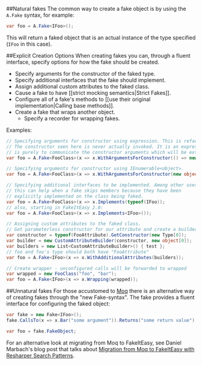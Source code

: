 ##Natural fakes
The common way to create a fake object is by using the `A.Fake` syntax, for example:

```csharp
var foo = A.Fake<IFoo>();
```
This will return a faked object that is an actual instance of the type specified (`IFoo` in this case).

##Explicit Creation Options
When creating fakes you can, through a fluent interface, specify options for how the fake should be created.

* Specify arguments for the constructor of the faked type.
* Specify additional interfaces that the fake should implement.
* Assign additional custom attributes to the faked class.
* Cause a fake to have [[strict mocking semantics|Strict Fakes]].
* Configure all of a fake's methods to [[use their original implementation|Calling base methods]].
* Create a fake that wraps another object.
  * Specify a recorder for wrapping fakes.

Examples:

```csharp
// Specifying arguments for constructor using expression. This is refactoring friendly!
// The constructor seen here is never actually invoked. It is an expression and it's purpose
// is purely to communicate the constructor arguments which will be extracted from it
var foo = A.Fake<FooClass>(x => x.WithArgumentsForConstructor(() => new FooClass("foo", "bar")));

// Specifying arguments for constructor using IEnumerable<object>.
var foo = A.Fake<FooClass>(x => x.WithArgumentsForConstructor(new object[] { "foo", "bar" }));

// Specifying additional interfaces to be implemented. Among other uses,
// this can help when a fake skips members because they have been 
// explicitly implemented on the class being faked.
var foo = A.Fake<FooClass>(x => x.Implements(typeof(IFoo));
// also, starting in FakeItEasy 2.0:
var foo = A.Fake<FooClass>(x => x.Implements<IFoo>());

// Assigning custom attributes to the faked class.
// Get parameterless constructor for our attribute and create a builder 
var constructor = typeof(FooAttribute).GetConstructor(new Type[0]);
var builder = new CustomAttributeBuilder(constructor, new object[0]);
var builders = new List<CustomAttributeBuilder>() { test };
// foo and foo's type should both have "FooAttribute"
var foo = A.Fake<IFoo>(x => x.WithAdditionalAttributes(builders));

// Create wrapper - unconfigured calls will be forwarded to wrapped
var wrapped = new FooClass("foo", "bar");
var foo = A.Fake<IFoo>(x => x.Wrapping(wrapped));
```

##Unnatural fakes
For those accustomed to [Moq](http://www.moqthis.com/) there is an alternative way of creating fakes through the "new Fake-syntax". The fake provides a fluent interface for configuring the faked object:

```csharp
var fake = new Fake<IFoo>();
fake.CallsTo(x => x.Bar("some argument")).Returns("some return value");

var foo = fake.FakeObject;
```

For an alternative look at migrating from Moq to FakeItEasy, see Daniel Marbach's blog post that talks about [Migration from Moq to FakeItEasy with Resharper Search Patterns](http://www.planetgeek.ch/2013/07/18/migration-from-moq-to-fakeiteasy-with-resharper-search-patterns/).